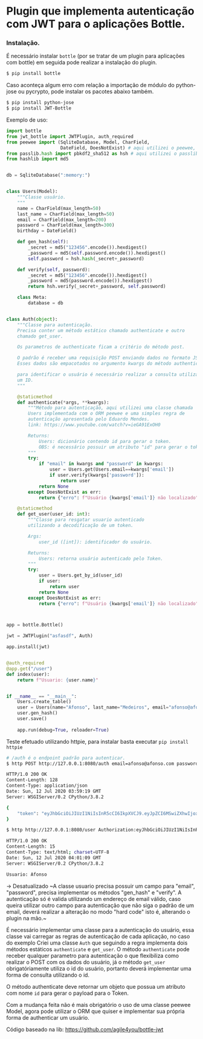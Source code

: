 # Plugin que implementa autenticação com JWT para o aplicações Bottle.

### Instalação.

É necessário instalar `bottle` (por se tratar de um plugin para aplicações com bottle) em seguida pode realizar a instalação do plugin.

```sh
$ pip install bottle
```

Caso aconteça algum erro com relação a importação de módulo do python-jose ou pycrypto, pode instalar os pacotes abaixo também.

```sh
$ pip install python-jose
$ pip install JWT-Bottle
```

Exemplo de uso:

```py
import bottle
from jwt_bottle import JWTPlugin, auth_required
from peewee import (SqliteDatabase, Model, CharField,
                    DateField, DoesNotExist) # aqui utilizei o peewee, mas a escolha é livre.
from passlib.hash import pbkdf2_sha512 as hsh # aqui utilizei o passlib, mas a escolha é livre.
from hashlib import md5


db = SqliteDatabase(":memory:")


class Users(Model):
    """Classe usuário.
    """
    name = CharField(max_length=50)
    last_name = CharField(max_length=50)
    email = CharField(max_length=200)
    password = CharField(max_length=300)
    birthday = DateField()

    def gen_hash(self):
        _secret = md5("123456".encode()).hexdigest()
        _password = md5(self.password.encode()).hexdigest()
        self.password = hsh.hash(_secret+_password)

    def verify(self, password):
        _secret = md5("123456".encode()).hexdigest()
        _password = md5(password.encode()).hexdigest()
        return hsh.verify(_secret+_password, self.password)

    class Meta:
        database = db


class Auth(object):
    """Classe para autenticação.
    Precisa conter um método estático chamado authenticate e outro
    chamado get_user.

    Os parametros de authenticate ficam a critério do método post.

    O padrão é receber uma requisição POST enviando dados no formato JSON.
    Esses dados são empacotados no argumento kwargs do método authenticate.

    para identificar o usuário é necessário realizar a consulta utilizando
    um ID.
    """

    @staticmethod
    def authenticate(*args, **kwargs):
        """Método para autenticação, aqui utilizei uma classe chamada
        Users implementada com o ORM peewee e uma simples regra de 
        autenticação apresentada pelo Eduardo Mendes.
        link: https://www.youtube.com/watch?v=ieGA91ExOH0

        Returns:
            Users: dicionário contendo id para gerar o token.
            OBS: é necessário possuir um atributo "id" para gerar o token.
        """
        try:
            if "email" in kwargs and "password" in kwargs:
                user = Users.get(Users.email==kwargs['email'])
                if user.verify(kwargs['password']):
                    return user
            return None
        except DoesNotExist as err:
            return {"erro": f"Usuário {kwargs['email']} não localizado"}

    @staticmethod
    def get_user(user_id: int):
        """Classe para resgatar usuario autenticado
        utilizando a decodificação de um token.

        Args:
            user_id ([int]): identificador do usuário.

        Returns:
            Users: retorna usuário autenticado pelo Token.
        """
        try:
            user = Users.get_by_id(user_id)
            if user:
                return user
            return None
        except DoesNotExist as err:
            return {"erro": f"Usuário {kwargs['email']} não localizado"}



app = bottle.Bottle()

jwt = JWTPlugin("asfasdf", Auth)

app.install(jwt)


@auth_required
@app.get("/user")
def index(user):
    return f"Usuario: {user.name}"


if __name__ == "__main__":
    Users.create_table()
    user = Users(name="Afonso", last_name="Medeiros", email="afonso@afonso.com", password="123456", birthday="2020-01-01")
    user.gen_hash()
    user.save()
    
    app.run(debug=True, reloader=True)
```

Teste efetuado utilizando httpie, para instalar basta executar `pip install httpie`

```sh
# /auth é o endpoint padrão para autenticar.
$ http POST http://127.0.0.1:8080/auth email=afonso@afonso.com password=123456

HTTP/1.0 200 OK
Content-Length: 128
Content-Type: application/json
Date: Sun, 12 Jul 2020 03:59:19 GMT
Server: WSGIServer/0.2 CPython/3.8.2

{
    "token": "eyJhbGciOiJIUzI1NiIsInR5cCI6IkpXVCJ9.eyJpZCI6MSwiZXhwIjoxNTk0NTI5OTU5fQ.1hmo_Fkg7-OKs0VDDil6dUnDv5FvmIkIYAjl6nzewwY"
}

$ http http://127.0.0.1:8080/user Authorization:eyJhbGciOiJIUzI1NiIsInR5cCI6IkpXVCJ9.eyJpZCI6MSwiZXhwIjoxNTk0NTI5OTU5fQ.1hmo_Fkg7-OKs0VDDil6dUnDv5FvmIkIYAjl6nzewwY

HTTP/1.0 200 OK
Content-Length: 15
Content-Type: text/html; charset=UTF-8
Date: Sun, 12 Jul 2020 04:01:09 GMT
Server: WSGIServer/0.2 CPython/3.8.2

Usuario: Afonso
```

-> Desatualizado ~A classe usuario precisa possuir um campo para "email", "password", precisa implementar os métodos "gen_hash" e "verify". A autenticação só é valida utilizando um endereço de email válido, caso queira utilizar outro campo para autenticação que não siga o padrão de um email, deverá realizar a alteração no modo "hard code" isto é, alterando o plugin na mão.~

É necessário implementar uma classe para a autenticação do usuário, essa classe vai carregar as regras de autenticação de cada aplicação, no caso do exemplo Criei uma classe `Auth` que seguindo a regra implementa dois métodos estáticos `authenticate` e `get_user`. O método `authenticate` pode receber qualquer parametro para autenticação o que flexibiliza como realizar o POST com os dados do usuário, já o método `get_user` obrigatóriamente utiliza o id do usuário, portanto deverá implementar uma forma de consulta utilizando o id.

O método authenticate deve retornar um objeto que possua um atributo com nome `id` para gerar o payload para o Token.

Com a mudança feita não é mais obrigatório o uso de uma classe peewee Model, agora pode utilizar o ORM que quiser e implementar sua própria forma de authenticar um usuário.

Código baseado na lib: https://github.com/agile4you/bottle-jwt